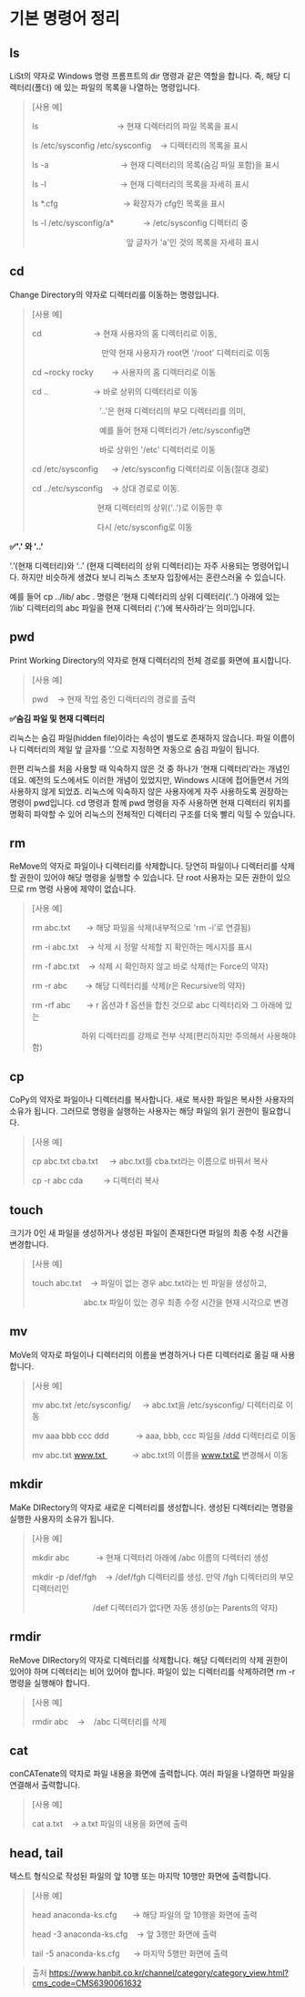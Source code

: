 # 기본 명령어 정리
## ls

LiSt의 약자로 Windows 명령 프롬프트의 dir 명령과 같은 역할을 합니다. 즉, 해당 디렉터리(폴더) 에 있는 파일의 목록을 나열하는 명령입니다.

> [사용 예]
> 
> ls                                   → 현재 디렉터리의 파일 목록을 표시
> 
> ls /etc/sysconfig /etc/sysconfig    → 디렉터리의 목록을 표시
> 
> ls -a                                → 현재 디렉터리의 목록(숨김 파일 포함)을 표시
> 
> ls -l                                 → 현재 디렉터리의 목록을 자세히 표시
> 
> ls *.cfg                             → 확장자가 cfg인 목록을 표시
> 
> ls -l /etc/sysconfig/a*             → /etc/sysconfig 디렉터리 중 
> 
>                                           앞 글자가 'a'인 것의 목록을 자세히 표시

## cd

Change Directory의 약자로 디렉터리를 이동하는 명령입니다.

> [사용 예]
> 
> cd                       → 현재 사용자의 홈 디렉터리로 이동,
> 
>                                만약 현재 사용자가 root면 '/root' 디렉터리로 이동
> 
> cd ~rocky rocky        → 사용자의 홈 디렉터리로 이동
> 
> cd ..                    → 바로 상위의 디렉터리로 이동
> 
>                               '..'은 현재 디렉터리의 부모 디렉터리를 의미,
> 
>                               예를 들어 현재 디렉터리가 /etc/sysconfig면 
> 
>                               바로 상위인 '/etc' 디렉터리로 이동
> 
> cd /etc/sysconfig      → /etc/sysconfig 디렉터리로 이동(절대 경로)
> 
> cd ../etc/sysconfig    → 상대 경로로 이동.
> 
>                              현재 디렉터리의 상위('..')로 이동한 후 
> 
>                              다시 /etc/sysconfig로 이동

**✅'.' 와 '..'**

‘.’(현재 디렉터리)와 ‘..’ (현재 디렉터리의 상위 디렉터리)는 자주 사용되는 명령어입니다. 하지만 비슷하게 생겼다 보니 리눅스 초보자 입장에서는 혼란스러울 수 있습니다. 

예를 들어 cp ../lib/ abc . 명령은 ‘현재 디렉터리의 상위 디렉터리(‘..’) 아래에 있는 ‘/lib’ 디렉터리의 abc 파일을 현재 디렉터리 (‘.’)에 복사하라’는 의미입니다.

## pwd

Print Working Directory의 약자로 현재 디렉터리의 전체 경로를 화면에 표시합니다.

> [사용 예]
> 
> pwd    → 현재 작업 중인 디렉터리의 경로를 출력

**✅숨김 파일 및 현재 디렉터리**

리눅스는 숨김 파일(hidden file)이라는 속성이 별도로 존재하지 않습니다. 파일 이름이나 디렉터리의 제일 앞 글자를 ‘.’으로 지정하면 자동으로 숨김 파일이 됩니다.

한편 리눅스를 처음 사용할 때 익숙하지 않은 것 중 하나가 ‘현재 디렉터리’라는 개념인데요. 예전의 도스에서도 이러한 개념이 있었지만, Windows 시대에 접어들면서 거의 사용하지 않게 되었죠. 리눅스에 익숙하지 않은 사용자에게 자주 사용하도록 권장하는 명령이 pwd입니다. cd 명령과 함께 pwd 명령을 자주 사용하면 현재 디렉터리 위치를 명확히 파악할 수 있어 리눅스의 전체적인 디렉터리 구조를 더욱 빨리 익힐 수 있습니다.

## rm

ReMove의 약자로 파일이나 디렉터리를 삭제합니다. 당연히 파일이나 디렉터리를 삭제할 권한이 있어야 해당 명령을 실행할 수 있습니다. 단 root 사용자는 모든 권한이 있으므로 rm 명령 사용에 제약이 없습니다.

> [사용 예]
> 
> rm abc.txt       → 해당 파일을 삭제(내부적으로 'rm -i'로 연결됨)
> 
> rm -i abc.txt    → 삭제 시 정말 삭제할 지 확인하는 메시지를 표시
> 
> rm -f abc.txt    → 삭제 시 확인하지 않고 바로 삭제(f는 Force의 약자)
> 
> rm -r abc        → 해당 디렉터리를 삭제(r은 Recursive의 약자)
> 
> rm -rf abc       → r 옵션과 f 옵션을 합친 것으로 abc 디렉터리와 그 아래에 있는
> 
>                       하위 디렉터리를 강제로 전부 삭제(편리하지만 주의해서 사용해야 함)

## cp

CoPy의 약자로 파일이나 디렉터리를 복사합니다. 새로 복사한 파일은 복사한 사용자의 소유가 됩니다. 그러므로 명령을 실행하는 사용자는 해당 파일의 읽기 권한이 필요합니다.

> [사용 예]
> 
> cp abc.txt cba.txt     → abc.txt를 cba.txt라는 이름으로 바꿔서 복사
> 
> cp -r abc cda         → 디렉터리 복사

## touch

크기가 0인 새 파일을 생성하거나 생성된 파일이 존재한다면 파일의 최종 수정 시간을 변경합니다.

> [사용 예]
> 
> touch abc.txt    → 파일이 없는 경우 abc.txt라는 빈 파일을 생성하고,
> 
>                        abc.tx 파일이 있는 경우 최종 수정 시간을 현재 시각으로 변경

## mv

MoVe의 약자로 파일이나 디렉터리의 이름을 변경하거나 다른 디렉터리로 옮길 때 사용합니다.

> [사용 예]
> 
> mv abc.txt /etc/sysconfig/     → abc.txt을 /etc/sysconfig/ 디렉터리로 이동
> 
> mv aaa bbb ccc ddd            → aaa, bbb, ccc 파일을 /ddd 디렉터리로 이동
> 
> mv abc.txt www.txt            → abc.txt의 이름을 www.txt로 변경해서 이동

## mkdir

MaKe DIRectory의 약자로 새로운 디렉터리를 생성합니다. 생성된 디렉터리는 명령을 실행한 사용자의 소유가 됩니다.

> [사용 예]
> 
> mkdir abc            → 현재 디렉터리 아래에 /abc 이름의 디렉터리 생성
> 
> mkdir -p /def/fgh    → /def/fgh 디렉터리를 생성. 만약 /fgh 디렉터리의 부모 디렉터리인
> 
>                            /def 디렉터리가 없다면 자동 생성(p는 Parents의 약자)

## rmdir

ReMove DIRectory의 약자로 디렉터리를 삭제합니다. 해당 디렉터리의 삭제 권한이 있어야 하며 디렉터리는 비어 있어야 합니다. 파일이 있는 디렉터리를 삭제하려면 rm -r 명령을 실행해야 합니다.

> [사용 예]
> 
> rmdir abc    →    /abc 디렉터리를 삭제

## cat

conCATenate의 약자로 파일 내용을 화면에 출력합니다. 여러 파일을 나열하면 파일을 연결해서 출력합니다.

> [사용 예]
> 
> cat a.txt    → a.txt 파일의 내용을 화면에 출력

## head, tail

텍스트 형식으로 작성된 파일의 앞 10행 또는 마지막 10행만 화면에 출력합니다.

> [사용 예]
> 
> head anaconda-ks.cfg       → 해당 파일의 앞 10행을 화면에 출력
> 
> head -3 anaconda-ks.cfg    → 앞 3행만 화면에 출력
> 
> tail -5 anaconda-ks.cfg      → 마지막 5행만 화면에 출력



>출처
>https://www.hanbit.co.kr/channel/category/category_view.html?cms_code=CMS6390061632